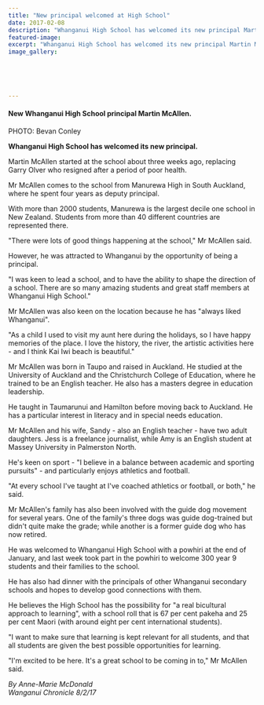 ```yaml
---
title: "New principal welcomed at High School"
date: 2017-02-08
description: "Whanganui High School has welcomed its new principal Martin McAllen, Wanganui Chronicle article on 8/2/17..."
featured-image: 
excerpt: "Whanganui High School has welcomed its new principal Martin McAllen."
image_gallery:
	
	
	
	
	
---
```


<h4>New Whanganui High School principal Martin McAllen.</h4>
<p><span><span>PHOTO: Bevan Conley</span></span></p>
<p><strong>Whanganui High School has welcomed its new principal.</strong></p>
<p>Martin McAllen started at the school about three weeks ago, replacing Garry Olver who resigned after a period of poor health.</p>
<p>Mr McAllen comes to the school from Manurewa High in South Auckland, where he spent four years as deputy principal.</p>
<p>With more than 2000 students, Manurewa is the largest decile one school in New Zealand. Students from more than 40 different countries are represented there.</p>
<p>"There were lots of good things happening at the school," Mr McAllen said.</p>
<p>However, he was attracted to Whanganui by the opportunity of being a principal.</p>
<p>"I was keen to lead a school, and to have the ability to shape the direction of a school. There are so many amazing students and great staff members at Whanganui High School."</p>
<p>Mr McAllen was also keen on the location because he has "always liked Whanganui".</p>
<p>"As a child I used to visit my aunt here during the holidays, so I have happy memories of the place. I love the history, the river, the artistic activities here - and I think Kai Iwi beach is beautiful."</p>
<p>Mr McAllen was born in Taupo and raised in Auckland. He studied at the University of Auckland and the Christchurch College of Education, where he trained to be an English teacher. He also has a masters degree in education leadership.</p>
<p>He taught in Taumarunui and Hamilton before moving back to Auckland. He has a particular interest in literacy and in special needs education.&nbsp;</p>
<p>Mr McAllen and his wife, Sandy - also an English teacher - have two adult daughters. Jess is a freelance journalist, while Amy is an English student at Massey University in Palmerston North.</p>
<p>He's keen on sport - "I believe in a balance between academic and sporting pursuits" - and particularly enjoys athletics and football.</p>
<p>"At every school I've taught at I've coached athletics or football, or both," he said.</p>
<p>Mr McAllen's family has also been involved with the guide dog movement for several years. One of the family's three dogs was guide dog-trained but didn't quite make the grade; while another is a former guide dog who has now retired.</p>
<p>He was welcomed to Whanganui High School with a powhiri at the end of January, and last week took part in the powhiri to welcome 300 year 9 students and their families to the school.</p>
<p>He has also had dinner with the principals of other Whanganui secondary schools and hopes to develop good connections with them.</p>
<p>He believes the High School has the possibility for "a real bicultural approach to learning", with a school roll that is 67 per cent pakeha and 25 per cent Maori (with around eight per cent international students).</p>
<p>"I want to make sure that learning is kept relevant for all students, and that all students are given the best possible opportunities for learning.</p>
<p>"I'm excited to be here. It's a great school to be coming in to," Mr McAllen said.</p>
<p class="clear syndicator"><em>By Anne-Marie McDonald</em><br /><em>Wanganui Chronicle 8/2/17</em></p>

